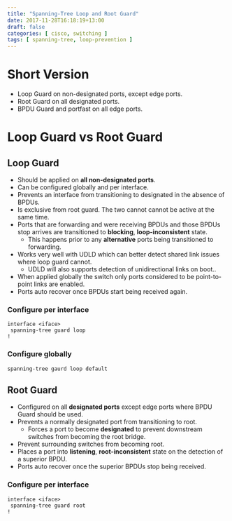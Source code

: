 ```yaml
---
title: "Spanning-Tree Loop and Root Guard"
date: 2017-11-28T16:18:19+13:00
draft: false
categories: [ cisco, switching ]
tags: [ spanning-tree, loop-prevention ]
---
```


# Short Version
* Loop Guard on non-designated ports, except edge ports.
* Root Guard on all designated ports.
* BPDU Guard and portfast on all edge ports.

# Loop Guard vs Root Guard

## Loop Guard
* Should be applied on **all non-designated ports**.
* Can be configured globally and per interface.
* Prevents an interface from transitioning to designated in the absence of BPDUs.
* Is exclusive from root guard.  The two cannot cannot be active at the same time.
* Ports that are forwarding and were receiving BPDUs and those BPDUs stop arrives are transitioned to **blocking**, **loop-inconsistent** state.
  * This happens prior to any **alternative** ports being transitioned to forwarding.
* Works very well with UDLD which can better detect shared link issues where loop guard cannot.
  * UDLD will also supports detection of unidirectional links on boot.. 
* When applied globally the switch only ports considered to be point-to-point links are enabled.
* Ports auto recover once BPDUs start being received again.

### Configure per interface
```
interface <iface>
 spanning-tree guard loop
!
```

### Configure globally
```
spanning-tree gaurd loop default
```


## Root Guard
* Configured on all **designated ports** except edge ports where BPDU Guard should be used.
* Prevents a normally designated port from transitioning to root.
  * Forces a port to become **designated** to prevent downstream switches from becoming the root bridge.
* Prevent surrounding switches from becoming root.
* Places a port into **listening**, **root-inconsistent** state on the detection of a superior BPDU.
* Ports auto recover once the superior BPDUs stop being received.

### Configure per interface
```
interface <iface>
 spanning-tree guard root
!
```
